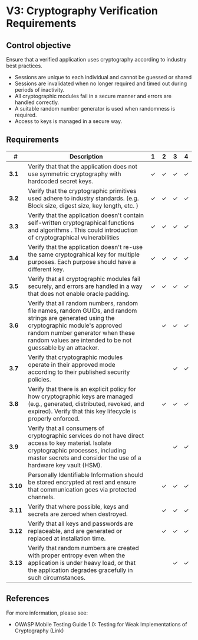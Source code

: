 # V3: Cryptography Verification Requirements

## Control objective

Ensure that a verified application uses cryptography according to industry best practices.

- Sessions are unique to each individual and cannot be guessed or shared
- Sessions are invalidated when no longer required and timed out during periods of inactivity.
- All cryptographic modules fail in a secure manner and errors are handled correctly.
- A suitable random number generator is used when randomness is required.
- Access to keys is managed in a secure way.


## Requirements

| # | Description | 1 | 2 | 3 | 4 |
| --- | --- | --- | --- | --- | --- |
| **3.1** | Verify that that the application does not use symmetric cryptography with hardcoded secret keys. | ✓ | ✓ | ✓ | ✓ |
| **3.2** | Verify that the cryptographic primitives used adhere to industry standards. (e.g. Block size, digest size, key length, etc. )| ✓ | ✓ | ✓ | ✓ |
| **3.3** | Verify that the application doesn't contain self-written cryptographical functions and algorithms . This could introduction of cryptographical vulnerabilities | ✓ | ✓ | ✓ | ✓ |
| **3.4** | Verify that the application doesn't re-use the same cryptograhical key for multiple purposes. Each purpose should have a different key. | ✓ | ✓ | ✓ | ✓ |
| **3.5** | Verify that all cryptographic modules fail securely, and errors are handled in a way that does not enable oracle padding. | ✓ | ✓ | ✓ |  ✓ |
| **3.6** | Verify that all random numbers, random file names, random GUIDs, and random strings are generated using the cryptographic module's approved random number generator when these random values are intended to be not guessable by an attacker. |   | ✓ | ✓ | ✓ |
| **3.7** | Verify that cryptographic modules operate in their approved mode according to their published security policies. |   |   | ✓ | ✓ |
| **3.8** | Verify that there is an explicit policy for how cryptographic keys are managed (e.g., generated, distributed, revoked, and expired). Verify that this key lifecycle is properly enforced. |   | ✓ | ✓ | ✓ |
| **3.9** | Verify that all consumers of cryptographic services do not have direct access to key material. Isolate cryptographic processes, including master secrets and consider the use of a hardware key vault (HSM). |   |   | ✓ | ✓ |
| **3.10** | Personally Identifiable Information should be stored encrypted at rest and ensure that communication goes via protected channels. |   | ✓ | ✓ | ✓ |
| **3.11** | Verify that where possible, keys and secrets are zeroed when destroyed. |   | ✓ | ✓ | ✓ |
| **3.12** | Verify that all keys and passwords are replaceable, and are generated or replaced at installation time. |   | ✓ | ✓ | ✓ |
| **3.13** | Verify that random numbers are created with proper entropy even when the application is under heavy load, or that the application degrades gracefully in such circumstances. |   |   | ✓ | ✓ |


## References

For more information, please see:

- OWASP Mobile Testing Guide 1.0: Testing for Weak Implementations of Cryptography
(Link)


